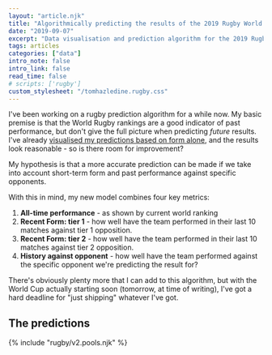 ```yaml
---
layout: "article.njk"
title: "Algorithmically predicting the results of the 2019 Rugby World Cup"
date: "2019-09-07"
excerpt: "Data visualisation and prediction algorithm for the 2019 Rugby World Cup"
tags: articles
categories: ["data"]
intro_note: false
intro_link: false
read_time: false
# scripts: ['rugby']
custom_stylesheet: "/tomhazledine.rugby.css"
---
```


I've been working on a rugby prediction algorithm for a while now. My basic premise is that the World Rugby rankings are a good indicator of past performance, but don't give the full picture when predicting *future* results. I've already [visualised my predictions based on form alone](/rugby-world-cup-2019), and the results look reasonable - so is there room for improvement?

My hypothesis is that a more accurate prediction can be made if we take into account short-term form and past performance against specific opponents.

With this in mind, my new model combines four key metrics:

1. **All-time performance** - as shown by current world ranking
2. **Recent Form: tier 1** - how well have the team performed in their last 10 matches against tier 1 opposition.
3. **Recent Form: tier 2** - how well have the team performed in their last 10 matches against tier 2 opposition.
4. **History against opponent** - how well have the team performed against the specific opponent we're predicting the result for?

There's obviously plenty more that I can add to this algorithm, but with the World Cup actually starting soon (tomorrow, at time of writing), I've got a hard deadline for "just shipping" whatever I've got.

## The predictions

{% include "rugby/v2.pools.njk" %}
<!-- <div id="rugby-pools"></div> -->
